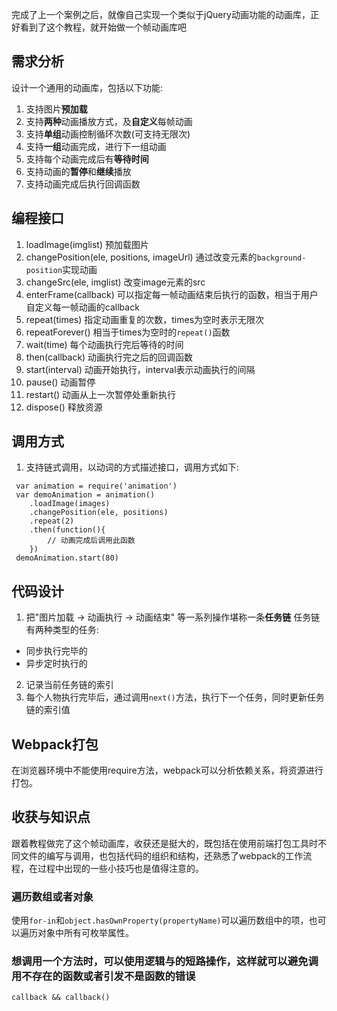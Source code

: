 完成了上一个案例之后，就像自己实现一个类似于jQuery动画功能的动画库，正好看到了这个教程，就开始做一个帧动画库吧

## 需求分析
设计一个通用的动画库，包括以下功能:
1. 支持图片**预加载**
2. 支持**两种**动画播放方式，及**自定义**每帧动画
3. 支持**单组**动画控制循环次数(可支持无限次)
4. 支持**一组**动画完成，进行下一组动画
5. 支持每个动画完成后有**等待时间**
6. 支持动画的**暂停**和**继续**播放
7. 支持动画完成后执行回调函数

## 编程接口
1. loadImage(imglist)
 预加载图片
2. changePosition(ele, positions, imageUrl)
 通过改变元素的``background-position``实现动画
3. changeSrc(ele, imglist)
 改变image元素的src
4. enterFrame(callback)
 可以指定每一帧动画结束后执行的函数，相当于用户自定义每一帧动画的callback
5. repeat(times)
 指定动画重复的次数，times为空时表示无限次
6. repeatForever()
 相当于times为空时的``repeat()``函数
7. wait(time)
 每个动画执行完后等待的时间
8. then(callback)
 动画执行完之后的回调函数
9. start(interval)
 动画开始执行，interval表示动画执行的间隔
10. pause()
 动画暂停
11. restart()
 动画从上一次暂停处重新执行
12. dispose()
 释放资源
 
## 调用方式
1. 支持链式调用，以动词的方式描述接口，调用方式如下:
```
 var animation = require('animation')
 var demoAnimation = animation()
 	.loadImage(images)
    .changePosition(ele, positions)
    .repeat(2)
    .then(function(){
    	// 动画完成后调用此函数
    })
 demoAnimation.start(80)
```

## 代码设计
1. 把"图片加载 -> 动画执行 -> 动画结束" 等一系列操作堪称一条**任务链**
 任务链有两种类型的任务:
  - 同步执行完毕的
  - 异步定时执行的
2. 记录当前任务链的索引
3. 每个人物执行完毕后，通过调用``next()``方法，执行下一个任务，同时更新任务链的索引值

## Webpack打包
在浏览器环境中不能使用require方法，webpack可以分析依赖关系，将资源进行打包。

## 收获与知识点
跟着教程做完了这个帧动画库，收获还是挺大的，既包括在使用前端打包工具时不同文件的编写与调用，也包括代码的组织和结构，还熟悉了webpack的工作流程，在过程中出现的一些小技巧也是值得注意的。

### 遍历数组或者对象
使用``for-in``和``object.hasOwnProperty(propertyName)``可以遍历数组中的项，也可以遍历对象中所有可枚举属性。

### 想调用一个方法时，可以使用逻辑与的短路操作，这样就可以避免调用不存在的函数或者引发不是函数的错误
```
callback && callback()
```




